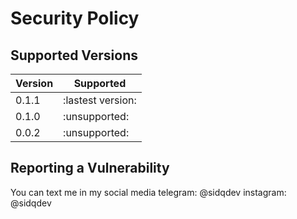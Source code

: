 # Security Policy

## Supported Versions

| Version | Supported          |
| ------- | ------------------ |
| 0.1.1   | :lastest version:  |
| 0.1.0   | :unsupported:      |
| 0.0.2   | :unsupported:      |

## Reporting a Vulnerability

You can text me in my social media
telegram: @sidqdev
instagram: @sidqdev
